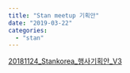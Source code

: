 ```yaml
---
title: "Stan meetup 기획안"
date: "2019-03-22"
categories: 
  - "stan"
---
```


[20181124\_Stankorea\_행사기획안\_V3](https://hyunjimoon.com/wp-content/uploads/2019/03/20181124_Stankorea_행사기획안_V3.docx "20181124_Stankorea_행사기획안_V3")
